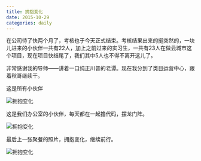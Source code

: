 ```yaml
---
title: 拥抱变化
date: 2015-10-29
categories: daily
---
```


在公司待了快两个月了，考核也于今天正式结束。考核结果出来的挺突然的，一块儿进来的小伙伴一共有22人，加上之前过来的实习生，一共有23人在做云城市这个项目，现在项目快结尾了，我们其中5人也不得不离开这儿了。

非常感谢我的导师——讲着一口纯正川普的老谭。现在我分到了类目运营中心，跟着秋哥继续干。

这是所有小伙伴

![拥抱变化](https://lyhper.github.io/blog-markdown/img/graduation1.jpg)

这是我们办公室的小伙伴，每天都在一起撸代码，摆龙门阵。

![拥抱变化](https://lyhper.github.io/blog-markdown/img/graduation2.jpg)

最后上一张聚餐的照片，拥抱变化，继续前行。

![拥抱变化](https://lyhper.github.io/blog-markdown/img/graduation3.jpg)